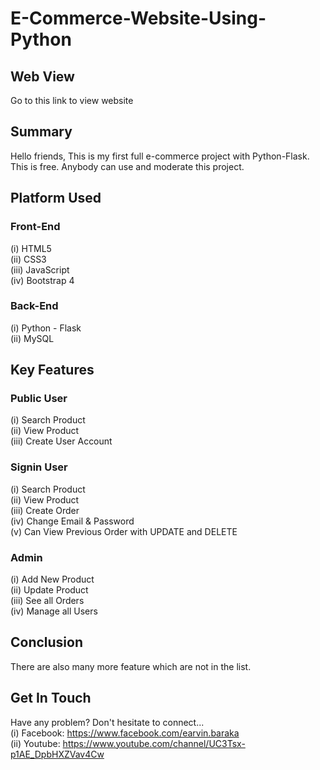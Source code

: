 # E-Commerce-Website-Using-Python

## Web View
Go to this link to view website <br>


## Summary
Hello friends, This is my first full e-commerce project with Python-Flask. This is free. Anybody can use and moderate this project.

## Platform Used
### Front-End
  (i) HTML5 <br>
  (ii) CSS3 <br>
  (iii) JavaScript <br>
  (iv) Bootstrap 4 <br>

### Back-End
  (i) Python - Flask <br>
  (ii) MySQL <br>

## Key Features
### Public User
(i) Search Product <br>
(ii) View Product <br>
(iii) Create User Account <br>

### Signin User
(i) Search Product <br>
(ii) View Product <br>
(iii) Create Order <br>
(iv) Change Email & Password <br>
(v) Can View Previous Order with UPDATE and DELETE <br>

### Admin
(i) Add New Product <br>
(ii) Update Product <br>
(iii) See all Orders <br>
(iv) Manage all Users <br>

## Conclusion
There are also many more feature which are not in the list.


## Get In Touch
Have any problem? Don't hesitate to connect... <br>
(i) Facebook: https://www.facebook.com/earvin.baraka <br>
(ii) Youtube: https://www.youtube.com/channel/UC3Tsx-p1AE_DpbHXZVav4Cw <br>
